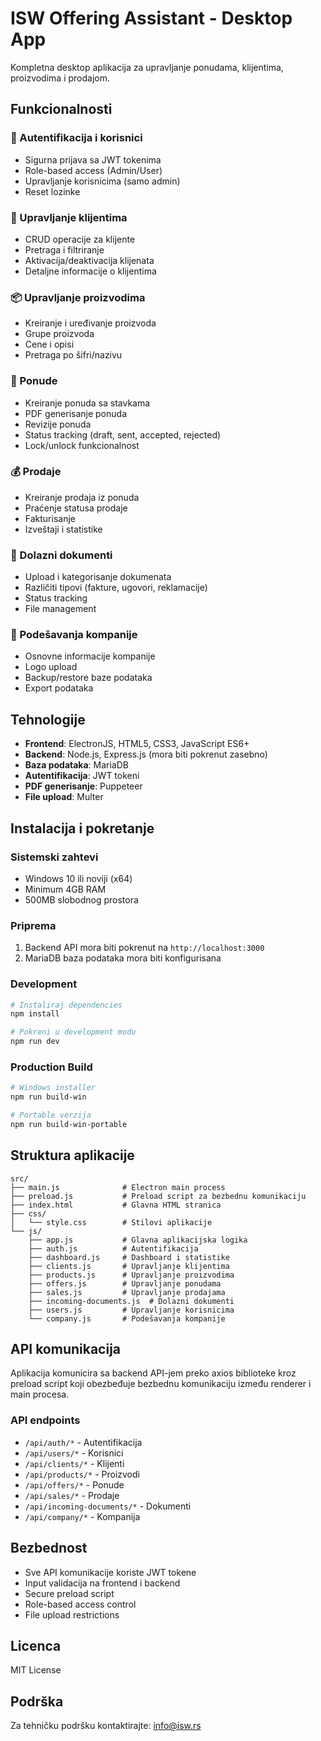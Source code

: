 # ISW Offering Assistant - Desktop App

Kompletna desktop aplikacija za upravljanje ponudama, klijentima, proizvodima i prodajom.

## Funkcionalnosti

### 🔐 Autentifikacija i korisnici
- Sigurna prijava sa JWT tokenima
- Role-based access (Admin/User)
- Upravljanje korisnicima (samo admin)
- Reset lozinke

### 👥 Upravljanje klijentima
- CRUD operacije za klijente
- Pretraga i filtriranje
- Aktivacija/deaktivacija klijenata
- Detaljne informacije o klijentima

### 📦 Upravljanje proizvodima
- Kreiranje i uređivanje proizvoda
- Grupe proizvoda
- Cene i opisi
- Pretraga po šifri/nazivu

### 💼 Ponude
- Kreiranje ponuda sa stavkama
- PDF generisanje ponuda
- Revizije ponuda
- Status tracking (draft, sent, accepted, rejected)
- Lock/unlock funkcionalnost

### 💰 Prodaje
- Kreiranje prodaja iz ponuda
- Praćenje statusa prodaje
- Fakturisanje
- Izveštaji i statistike

### 📄 Dolazni dokumenti
- Upload i kategorisanje dokumenata
- Različiti tipovi (fakture, ugovori, reklamacije)
- Status tracking
- File management

### 🏢 Podešavanja kompanije
- Osnovne informacije kompanije
- Logo upload
- Backup/restore baze podataka
- Export podataka

## Tehnologije

- **Frontend**: ElectronJS, HTML5, CSS3, JavaScript ES6+
- **Backend**: Node.js, Express.js (mora biti pokrenut zasebno)
- **Baza podataka**: MariaDB
- **Autentifikacija**: JWT tokeni
- **PDF generisanje**: Puppeteer
- **File upload**: Multer

## Instalacija i pokretanje

### Sistemski zahtevi
- Windows 10 ili noviji (x64)
- Minimum 4GB RAM
- 500MB slobodnog prostora

### Priprema
1. Backend API mora biti pokrenut na `http://localhost:3000`
2. MariaDB baza podataka mora biti konfigurisana

### Development
```bash
# Instaliraj dependencies
npm install

# Pokreni u development modu
npm run dev
```

### Production Build
```bash
# Windows installer
npm run build-win

# Portable verzija
npm run build-win-portable
```

## Struktura aplikacije

```
src/
├── main.js              # Electron main process
├── preload.js           # Preload script za bezbednu komunikaciju
├── index.html           # Glavna HTML stranica
├── css/
│   └── style.css        # Stilovi aplikacije
└── js/
    ├── app.js           # Glavna aplikacijska logika
    ├── auth.js          # Autentifikacija
    ├── dashboard.js     # Dashboard i statistike
    ├── clients.js       # Upravljanje klijentima
    ├── products.js      # Upravljanje proizvodima
    ├── offers.js        # Upravljanje ponudama
    ├── sales.js         # Upravljanje prodajama
    ├── incoming-documents.js  # Dolazni dokumenti
    ├── users.js         # Upravljanje korisnicima
    └── company.js       # Podešavanja kompanije
```

## API komunikacija

Aplikacija komunicira sa backend API-jem preko axios biblioteke kroz preload script koji obezbeđuje bezbednu komunikaciju između renderer i main procesa.

### API endpoints
- `/api/auth/*` - Autentifikacija
- `/api/users/*` - Korisnici
- `/api/clients/*` - Klijenti
- `/api/products/*` - Proizvodi
- `/api/offers/*` - Ponude
- `/api/sales/*` - Prodaje
- `/api/incoming-documents/*` - Dokumenti
- `/api/company/*` - Kompanija

## Bezbednost

- Sve API komunikacije koriste JWT tokene
- Input validacija na frontend i backend
- Secure preload script
- Role-based access control
- File upload restrictions

## Licenca

MIT License

## Podrška

Za tehničku podršku kontaktirajte: info@isw.rs

